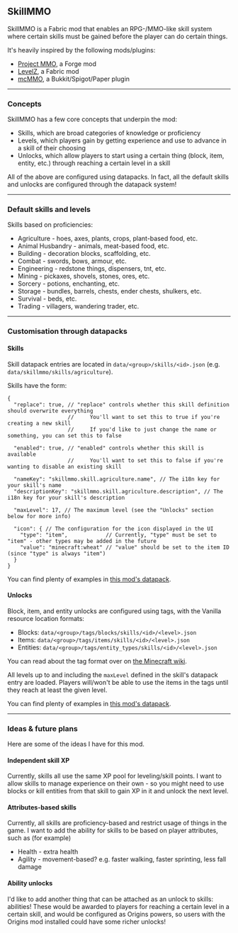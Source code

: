 ## SkillMMO

SkillMMO is a Fabric mod that enables an RPG-/MMO-like skill system where
certain skills must be gained before the player can do certain things.

It's heavily inspired by the following mods/plugins:
- [Project MMO](https://www.curseforge.com/minecraft/mc-mods/project-mmo), a Forge mod
- [LevelZ](https://www.curseforge.com/minecraft/mc-mods/levelz), a Fabric mod
- [mcMMO](https://mcmmo.org/), a Bukkit/Spigot/Paper plugin

---

### Concepts

SkillMMO has a few core concepts that underpin the mod:
- Skills, which are broad categories of knowledge or proficiency
- Levels, which players gain by getting experience and use to advance in a skill of their choosing
- Unlocks, which allow players to start using a certain thing (block, item, entity, etc.) through reaching a certain level in a skill

All of the above are configured using datapacks.
In fact, all the default skills and unlocks are configured through the datapack system!

---

### Default skills and levels

Skills based on proficiencies:
- Agriculture - hoes, axes, plants, crops, plant-based food, etc.
- Animal Husbandry - animals, meat-based food, etc.
- Building - decoration blocks, scaffolding, etc.
- Combat - swords, bows, armour, etc.
- Engineering - redstone things, dispensers, tnt, etc.
- Mining - pickaxes, shovels, stones, ores, etc.
- Sorcery - potions, enchanting, etc.
- Storage - bundles, barrels, chests, ender chests, shulkers, etc.
- Survival - beds, etc.
- Trading - villagers, wandering trader, etc.

---

### Customisation through datapacks

#### Skills

Skill datapack entries are located in `data/<group>/skills/<id>.json` (e.g. `data/skillmmo/skills/agriculture`).

Skills have the form:
```json5
{
  "replace": true, // "replace" controls whether this skill definition should overwrite everything
                   //     You'll want to set this to true if you're creating a new skill
                   //     If you'd like to just change the name or something, you can set this to false

  "enabled": true, // "enabled" controls whether this skill is available
                   //     You'll want to set this to false if you're wanting to disable an existing skill

  "nameKey": "skillmmo.skill.agriculture.name", // The i18n key for your skill's name
  "descriptionKey": "skillmmo.skill.agriculture.description", // The i18n key for your skill's description

  "maxLevel": 17, // The maximum level (see the "Unlocks" section below for more info)

  "icon": { // The configuration for the icon displayed in the UI
    "type": "item",            // Currently, "type" must be set to "item" - other types may be added in the future
    "value": "minecraft:wheat" // "value" should be set to the item ID (since "type" is always "item")
  }
}
```

You can find plenty of examples in [this mod's datapack](src/main/resources/data/skillmmo/skills).

#### Unlocks

Block, item, and entity unlocks are configured using tags, with the Vanilla resource location formats:
- Blocks: `data/<group>/tags/blocks/skills/<id>/<level>.json`
- Items: `data/<group>/tags/items/skills/<id>/<level>.json`
- Entities: `data/<group>/tags/entity_types/skills/<id>/<level>.json`

You can read about the tag format over on [the Minecraft wiki](https://minecraft.fandom.com/wiki/Tag#JSON_format).

All levels up to and including the `maxLevel` defined in the skill's datapack entry are loaded.
Players will/won't be able to use the items in the tags until they reach at least the given level.

You can find plenty of examples in [this mod's datapack](src/main/resources/data/skillmmo/tags).

---

### Ideas & future plans

Here are some of the ideas I have for this mod.

#### Independent skill XP
Currently, skills all use the same XP pool for leveling/skill points.
I want to allow skills to manage experience on their own - so you might need to use
blocks or kill entities from that skill to gain XP in it and unlock the next level.

#### Attributes-based skills
Currently, all skills are proficiency-based and restrict usage of things in the game.
I want to add the ability for skills to be based on player attributes, such as (for example)
- Health - extra health
- Agility - movement-based? e.g. faster walking, faster sprinting, less fall damage

#### Ability unlocks
I'd like to add another thing that can be attached as an unlock to skills: abilities!
These would be awarded to players for reaching a certain level in a certain skill, and would be
configured as Origins powers, so users with the Origins mod installed could have some richer unlocks!

